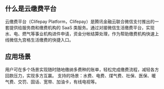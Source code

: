 ## 什么是云缴费平台
云缴费平台（Clifepay Platform，Clifepay）是腾讯金融云联合微信支付推出的一套提供给服务商和缴费机构的 SaaS 类服务。通过对接微信生活缴费平台，实现水、电、燃气等事业机构进件申请，资金分帐结算处理，作为帮助缴费机构快速上线微信九宫格生活缴费的快捷入口。

## 应用场景
用户可在多个场景实现随时随地缴纳多费种的账单，轻松完成缴费流程，减轻各方回款压力，实现多方互赢。
支持的场景：水费、电费、煤气费、社保、医保、暖气费、交罚、固话、宽带、加油卡，有线电视等。
